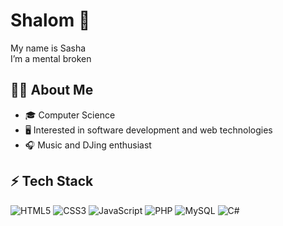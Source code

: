 # Shalom 👋

My name is Sasha  
I’m a mental broken

## 🧑‍💻 About Me
- 🎓 Computer Science 
- 🖥️ Interested in software development and web technologies  
- 🎧 Music and DJing enthusiast  

## ⚡ Tech Stack
![HTML5](https://img.shields.io/badge/-HTML5-E34F26?style=flat&logo=html5&logoColor=fff)
![CSS3](https://img.shields.io/badge/-CSS3-1572B6?style=flat&logo=css3&logoColor=fff)
![JavaScript](https://img.shields.io/badge/-JavaScript-F7DF1E?style=flat&logo=javascript&logoColor=000)
![PHP](https://img.shields.io/badge/-PHP-777BB4?style=flat&logo=php&logoColor=fff)
![MySQL](https://img.shields.io/badge/-MySQL-4479A1?style=flat&logo=mysql&logoColor=fff)
![C#](https://img.shields.io/badge/-C%23-239120?style=flat&logo=csharp&logoColor=fff)

